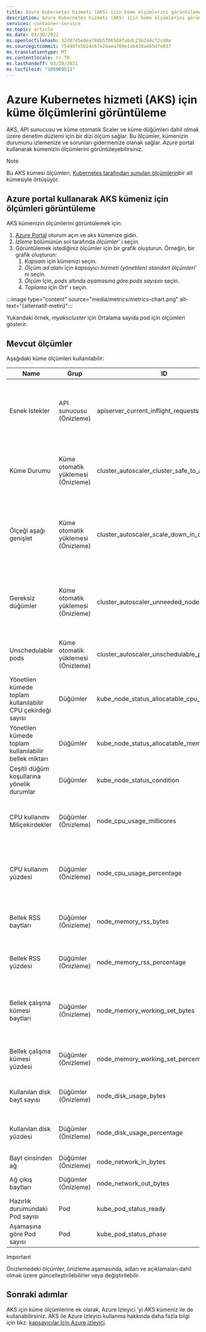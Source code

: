```yaml
---
title: Azure Kubernetes hizmeti (AKS) için küme ölçümlerini görüntüleme
description: Azure Kubernetes hizmeti (AKS) için küme ölçümlerini görüntüleyin.
services: container-service
ms.topic: article
ms.date: 03/30/2021
ms.openlocfilehash: 32d8745e0ea780b5f86588fabdc25b244cf2cd8e
ms.sourcegitcommit: f5448fe5b24c67e24aea769e1ab438a465dfe037
ms.translationtype: MT
ms.contentlocale: tr-TR
ms.lasthandoff: 03/30/2021
ms.locfileid: "105969511"
---
```

# <a name="view-cluster-metrics-for-azure-kubernetes-service-aks"></a>Azure Kubernetes hizmeti (AKS) için küme ölçümlerini görüntüleme

AKS, API sunucusu ve küme otomatik Scaler ve küme düğümleri dahil olmak üzere denetim düzlemi için bir dizi ölçüm sağlar. Bu ölçümler, kümenizin durumunu izlemenize ve sorunları gidermenize olanak sağlar. Azure portal kullanarak kümenizin ölçümlerini görüntüleyebilirsiniz.

> [!NOTE]
> Bu AKS kümesi ölçümleri, [Kubernetes tarafından sunulan ölçümlerin][kubernetes-metrics]bir alt kümesiyle örtüşüyor.

## <a name="view-metrics-for-your-aks-cluster-using-the-azure-portal"></a>Azure portal kullanarak AKS kümeniz için ölçümleri görüntüleme

AKS kümenizin ölçümlerini görüntülemek için:

1. [Azure Portal][azure-portal] oturum açın ve aks kümenize gidin.
1. *İzleme* bölümünün sol tarafında *ölçümler*' i seçin.
1. Görüntülemek istediğiniz ölçümler için bir grafik oluşturun. Örneğin, bir grafik oluşturun:
    1. *Kapsam* için kümenizi seçin.
    1. *Ölçüm ad alanı* için *kapsayıcı hizmeti (yönetilen) standart ölçümleri*' ni seçin.
    1. *Ölçüm* Için, *pods* altında *aşamasına göre pods sayısını* seçin.
    1. *Toplama* için *Ort*' ı seçin.

:::image type="content" source="media/metrics/metrics-chart.png" alt-text="{alternatif-metin}":::

Yukarıdaki örnek, *myakscluster* için Ortalama sayıda pod için ölçümleri gösterir.

## <a name="available-metrics"></a>Mevcut ölçümler

Aşağıdaki küme ölçümleri kullanılabilir:

| Name | Grup | ID | Description |
| --- | --- | --- | ---- |
| Esnek Istekler | API sunucusu (Önizleme) |apiserver_current_inflight_requests | İstek türü başına API sunucusu üzerinde şu anda etkin olan esnek istek sayısı üst sınırı. |
| Küme Durumu | Küme otomatik yüklemesi (Önizleme) | cluster_autoscaler_cluster_safe_to_autoscale | Küme otomatik Scaler 'ın kümede işlem yapıp olmayacağını belirler. |
| Ölçeği aşağı genişlet | Küme otomatik yüklemesi (Önizleme) | cluster_autoscaler_scale_down_in_cooldown | Ölçeğin aşağı doğru olup olmadığını belirler. bu zaman çerçevesi sırasında hiçbir düğüm kaldırılmaz. |
| Gereksiz düğümler | Küme otomatik yüklemesi (Önizleme) | cluster_autoscaler_unneeded_nodes_count | Küme auotscaler, bu düğümleri silinmek üzere aday olarak işaretler ve sonunda silinir. |
| Unschedulable pods | Küme otomatik yüklemesi (Önizleme) | cluster_autoscaler_unschedulable_pods_count | Kümede Şu anda unschedulable olan Pod sayısı. |
| Yönetilen kümede toplam kullanılabilir CPU çekirdeği sayısı | Düğümler | kube_node_status_allocatable_cpu_cores | Yönetilen kümede toplam kullanılabilir CPU çekirdeği sayısı. |
| Yönetilen kümede toplam kullanılabilir bellek miktarı | Düğümler | kube_node_status_allocatable_memory_bytes | Yönetilen kümede toplam kullanılabilir bellek miktarı. |
| Çeşitli düğüm koşullarına yönelik durumlar | Düğümler | kube_node_status_condition | Çeşitli düğüm koşullarına yönelik durumlar |
| CPU kullanımı Miliçekirdekler | Düğümler (Önizleme) | node_cpu_usage_millicores | Küme genelinde miliçekirdekte CPU kullanımının toplu ölçümü. |
| CPU kullanım yüzdesi | Düğümler (Önizleme) | node_cpu_usage_percentage | Küme genelinde yüzde cinsinden ölçülen ortalama CPU kullanımı. |
| Bellek RSS baytları | Düğümler (Önizleme) | node_memory_rss_bytes | Bayt cinsinden kullanılan kapsayıcı RSS belleği. |
| Bellek RSS yüzdesi | Düğümler (Önizleme) | node_memory_rss_percentage | Kapsayıcıda kullanılan kapsayıcı RSS belleği yüzdesi. |
| Bellek çalışma kümesi baytları | Düğümler (Önizleme) | node_memory_working_set_bytes | Bayt cinsinden kullanılan kapsayıcı çalışma kümesi belleği. |
| Bellek çalışma kümesi yüzdesi | Düğümler (Önizleme) | node_memory_working_set_percentage | Kapsayıcı çalışma kümesi belleği yüzde olarak kullanıldı. |
| Kullanılan disk bayt sayısı | Düğümler (Önizleme) | node_disk_usage_bytes | Cihaza göre bayt cinsinden kullanılan disk alanı. |
| Kullanılan disk yüzdesi | Düğümler (Önizleme) | node_disk_usage_percentage | Cihaz tarafından yüzde olarak kullanılan disk alanı. |
| Bayt cinsinden ağ | Düğümler (Önizleme) | node_network_in_bytes | Alınan ağ bayt sayısı. |
| Ağ çıkış baytları | Düğümler (Önizleme) | node_network_out_bytes | Ağ tarafından aktarılan baytlar. |
| Hazırlık durumundaki Pod sayısı | Pod | kube_pod_status_ready | *Hazırlık* durumundaki Pod sayısı. |
| Aşamasına göre Pod sayısı | Pod | kube_pod_status_phase | Aşamasına göre Pod sayısı. |

> [!IMPORTANT]
> Önizlemedeki ölçümler, önizleme aşamasında, adları ve açıklamaları dahil olmak üzere güncelleştirilebilirler veya değiştirilebilir.

## <a name="next-steps"></a>Sonraki adımlar

AKS için küme ölçümlerine ek olarak, Azure Izleyici 'yi AKS kümeniz ile de kullanabilirsiniz. AKS ile Azure Izleyici kullanma hakkında daha fazla bilgi için bkz. [kapsayıcılar Için Azure izleyici][aks-azure-monitory].

[aks-azure-monitory]: ../azure-monitor/containers/container-insights-overview.md
[azure-portal]: https://portal.azure.com/
[kubernetes-metrics]: https://kubernetes.io/docs/concepts/cluster-administration/system-metrics/